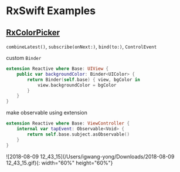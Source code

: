# RxSwift Examples

## [RxColorPicker](https://github.com/LeeGwangYong/RxSwift-Study/tree/master/RxColorPicker)

`combineLatest()`, `subscribe(onNext:)`, `bind(to:)`, `ControlEvent`

custom `Binder`

```swift
extension Reactive where Base: UIView {
    public var backgroundColor: Binder<UIColor> {
        return Binder(self.base) { view, bgColor in
            view.backgroundColor = bgColor
        }
    }
}

```

make observable using extension

```swift
extension Reactive where Base: ViewController {
    internal var tapEvent: Observable<Void> {
        return self.base.subject.asObservable()
    }
}
```

![2018-08-09 12_43_15](/Users/igwang-yong/Downloads/2018-08-09 12_43_15.gif){: width="60%" height="60%"}